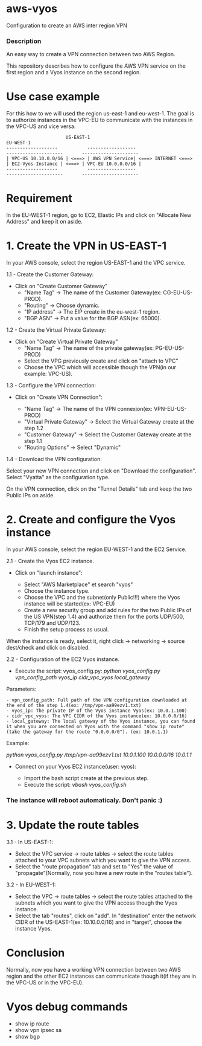 # aws-vyos
Configuration to create an AWS inter region VPN

### Description 

An easy way to create a VPN connection between two AWS Region. 

This repository describes how to configure the AWS VPN service on the first region and a Vyos instance on the second region.

# Use case example

For this how to we will used the region us-east-1 and eu-west-1.
The goal is to authorize instances in the VPC-EU to communicate with the instances in the VPC-US and vice versa.

```  
                      US-EAST-1                                                        EU-WEST-1                 
-------------------           ------------------                      ---------------------       ---------------------
| VPC-US 10.10.0.0/16 | <===> | AWS VPN Service| <===> INTERNET <===> | EC2-Vyos-Instance | <===> | VPC-EU 10.0.0.0/16 |
-------------------           ------------------                      ---------------------       ---------------------
```

# Requirement

In the EU-WEST-1 region, go to EC2, Elastic IPs and click on "Allocate New Address" and keep it on aside.
 
# 1. Create the VPN in US-EAST-1

In your AWS console, select the region US-EAST-1 and the VPC service.
 
1.1 - Create the Customer Gateway:

- Click on "Create Customer Gateway"
    - "Name Tag" -> The name of the Customer Gateway(ex: CG-EU-US-PROD).
    - "Routing"  -> Choose dynamic.
    - "IP address" -> The EIP create in the eu-west-1 region.
    - "BGP ASN" -> Put a value for the BGP ASN(ex: 65000).

1.2 - Create the Virtual Private Gateway:

- Click on "Create Virtual Private Gateway"
    - "Name Tag" -> The name of the private gateway(ex: PG-EU-US-PROD)
    -  Select the VPG previously create and click on "attach to VPC"
    -  Choose the VPC which will accessible though the VPN(in our example: VPC-US).
 
1.3 - Configure the VPN connection:

- Click on "Create VPN Connection":

    - "Name Tag" -> The name of the VPN connexion(ex: VPN-EU-US-PROD)
    - "Virtual Private Gateway" -> Select the Virtual Gateway create at the step 1.2
    - "Customer Gateway" -> Select the Customer Gateway create at the step 1.1
    - "Routing Options" -> Select "Dynamic"

1.4 - Download the VPN configuration:

Select your new VPN connection and click on "Download the configuration". Select "Vyatta" as the configuration type.

On the VPN connection, click on the "Tunnel Details" tab and keep the two Public IPs on aside.


# 2. Create and configure the Vyos instance

In your AWS console, select the region EU-WEST-1 and the EC2 Service.

2.1 -  Create the Vyos EC2 instance.

- Click on  "launch instance":

    - Select "AWS Marketplace" et search "vyos"
    - Choose the instance type.
    - Choose the VPC and the subnet(only Public!!!) where the Vyos instance will be started(ex: VPC-EU)
    - Create a new security group and add rules for the two Public IPs of the US VPN(step 1.4) and authorize them for the ports UDP/500, TCP/179 and UDP/123.
    - Finish the setup process as usual.

When the instance is ready, select it, right click -> networking -> source dest/check and click on disabled.

2.2 - Configuration of the EC2 Vyos instance.

- Execute the script: vyos_config.py: 
*python vyos_config.py vpn_config_path    vyos_ip     cidr_vpc_vyos    local_gateway*

Parameters:
 
    - vpn_config_path: Full path of the VPN configuration downloaded at the end of the step 1.4(ex: /tmp/vpn-aa99ezv1.txt)
    - vyos_ip: The private IP of the Vyos instance Vyos(ex: 10.0.1.100)
    - cidr_vpc_vyos: The VPC CIDR of the Vyos instance(ex: 10.0.0.0/16)
    - local_gateway: The local gateway of the Vyos instance, you can found it when you are connected on Vyos with the command "show ip route"(take the gateway for the route "0.0.0.0/0"). (ex: 10.0.1.1)

Example:

*python vyos_config.py /tmp/vpn-aa99ezv1.txt 10.0.1.100 10.0.0.0/16 10.0.1.1*

- Connect on your Vyos EC2 instance(user: vyos):

    - Import the bash script create at the previous step.
    - Execute the script: 
        *vbash vyos_config.sh*

### The instance will reboot automaticaly. Don't panic :)


# 3. Update the route tables 

 
3.1 -  In US-EAST-1:

- Select the VPC service -> route tables -> select the route tables attached to your VPC subnets which you want to give the VPN access. 
- Select the "route propagation" tab and set to "Yes" the value of  "propagate"(Normally, now you have a new route in the "routes table").
 
3.2 - In EU-WEST-1:

- Select the VPC -> route tables -> select the route tables attached to the subnets which you want to give the VPN access though the Vyos instance.
- Select the tab "routes", click on  "add". In "destination" enter the network CIDR of the US-EAST-1(ex: 10.10.0.0/16) and in "target", choose the instance Vyos.


# Conclusion

Normally, now you have a working VPN connection between two AWS region and the other EC2 instances can communicate though it(if they are in the VPC-US or in the VPC-EU).


# Vyos debug commands

- show ip route
- show vpn ipsec sa
- show bgp 


